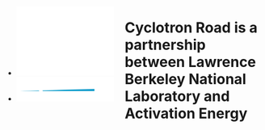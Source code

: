 <div markdown="1" class="columns partnership">

* ![Lawrence Berkeley National Laboratory](/img/Berkeley_Lab_Logo_white.png)
* ![Activation Energy](/img/Activation-Energy-Logo-inverse.png)

# Cyclotron Road is a partnership between Lawrence Berkeley National Laboratory and Activation Energy
  
</div>

